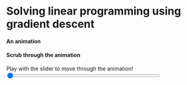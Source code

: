 # Solving linear programming using gradient descent

#### An animation

<div id="animation-1"></div>

#### Scrub through the animation

<div id="animation-2"></div>
Play with the slider to move through the animation!  </br>
<input type="range" id="animation-2-scrubber" min=0 max=1000 value=0 style="width:80%">

<script src="ANIMGENERATED.js"></script>
<script src="./interior-point.js"></script>

<script type="text/javascript">
document.body.onload = function() { init_interior_point(); }
</script>

